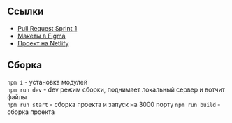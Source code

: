 ## Ссылки
- [Pull Request Sprint_1](https://github.com/axperien/middle.messenger.praktikum.yandex/pull/2)
- [Макеты в Figma](https://www.figma.com/file/KjNp2P9WNMh5Ns3LtSiv7B/Messenger-Yandex?node-id=0%3A1)
- [Проект на Netlify](https://playful-dasik-ddf843.netlify.app/)


## Сборка
`npm i` - установка модулей  
`npm run dev` - dev режим сборки, поднимает локальный сервер и вотчит файлы  
`npm run start` - сборка проекта и запуск на 3000 порту
`npm run build` - сборка проекта
